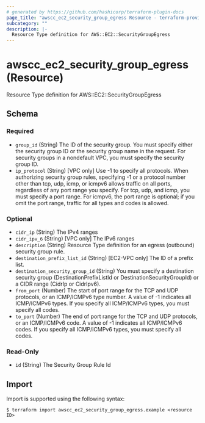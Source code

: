 ```yaml
---
# generated by https://github.com/hashicorp/terraform-plugin-docs
page_title: "awscc_ec2_security_group_egress Resource - terraform-provider-awscc"
subcategory: ""
description: |-
  Resource Type definition for AWS::EC2::SecurityGroupEgress
---
```


# awscc_ec2_security_group_egress (Resource)

Resource Type definition for AWS::EC2::SecurityGroupEgress



<!-- schema generated by tfplugindocs -->
## Schema

### Required

- `group_id` (String) The ID of the security group. You must specify either the security group ID or the security group name in the request. For security groups in a nondefault VPC, you must specify the security group ID.
- `ip_protocol` (String) [VPC only] Use -1 to specify all protocols. When authorizing security group rules, specifying -1 or a protocol number other than tcp, udp, icmp, or icmpv6 allows traffic on all ports, regardless of any port range you specify. For tcp, udp, and icmp, you must specify a port range. For icmpv6, the port range is optional; if you omit the port range, traffic for all types and codes is allowed.

### Optional

- `cidr_ip` (String) The IPv4 ranges
- `cidr_ipv_6` (String) [VPC only] The IPv6 ranges
- `description` (String) Resource Type definition for an egress (outbound) security group rule.
- `destination_prefix_list_id` (String) [EC2-VPC only] The ID of a prefix list.
- `destination_security_group_id` (String) You must specify a destination security group (DestinationPrefixListId or DestinationSecurityGroupId) or a CIDR range (CidrIp or CidrIpv6).
- `from_port` (Number) The start of port range for the TCP and UDP protocols, or an ICMP/ICMPv6 type number. A value of -1 indicates all ICMP/ICMPv6 types. If you specify all ICMP/ICMPv6 types, you must specify all codes.
- `to_port` (Number) The end of port range for the TCP and UDP protocols, or an ICMP/ICMPv6 code. A value of -1 indicates all ICMP/ICMPv6 codes. If you specify all ICMP/ICMPv6 types, you must specify all codes.

### Read-Only

- `id` (String) The Security Group Rule Id

## Import

Import is supported using the following syntax:

```shell
$ terraform import awscc_ec2_security_group_egress.example <resource ID>
```
